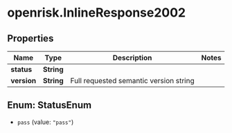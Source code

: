 # openrisk.InlineResponse2002

## Properties

Name | Type | Description | Notes
------------ | ------------- | ------------- | -------------
**status** | **String** |  | 
**version** | **String** | Full requested semantic version string | 



## Enum: StatusEnum


* `pass` (value: `"pass"`)




